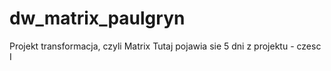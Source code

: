 # dw_matrix_paulgryn
Projekt transformacja, czyli Matrix 
Tutaj pojawia sie 5 dni z projektu - czesc I
